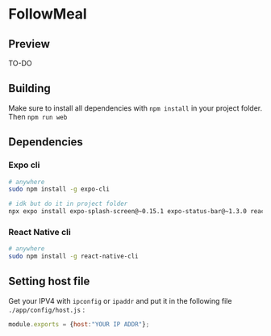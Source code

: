 # FollowMeal

## Preview

TO-DO

## Building

Make sure to install all dependencies with `npm install` in your project folder. Then `npm run web`

## Dependencies

### Expo cli

```bash
# anywhere
sudo npm install -g expo-cli

# idk but do it in project folder
npx expo install expo-splash-screen@~0.15.1 expo-status-bar@~1.3.0 react@17.0.2 react-dom@17.0.2 react-native@0.68.1 react-native-web@0.17.7
```

### React Native cli

```bash
# anywhere
sudo npm install -g react-native-cli
```

## Setting host file

Get your IPV4 with `ipconfig` or `ipaddr` and put it in the following file `./app/config/host.js` :
```js
module.exports = {host:"YOUR IP ADDR"};
```
